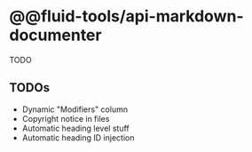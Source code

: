 # @@fluid-tools/api-markdown-documenter

TODO

## TODOs

-   Dynamic "Modifiers" column
-   Copyright notice in files
-   Automatic heading level stuff
-   Automatic heading ID injection
